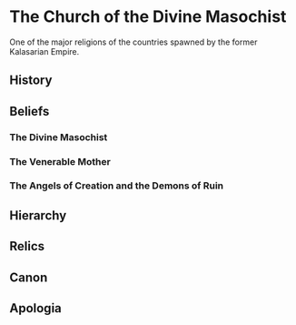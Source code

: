 # The Church of the Divine Masochist

One of the major religions of the countries spawned by the former Kalasarian
Empire.

## History

## Beliefs

### The Divine Masochist

### The Venerable Mother

### The Angels of Creation and the Demons of Ruin

## Hierarchy

## Relics

## Canon

## Apologia